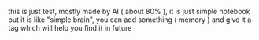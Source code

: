 this is just test, mostly made by AI ( about 80% ), it is just simple notebook but it is like "simple brain", you can add something ( memory ) and give it a tag which will help you find it in future 
